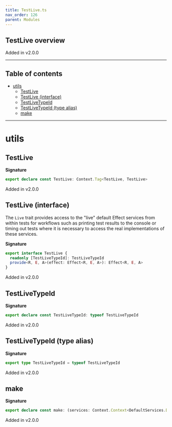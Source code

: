 ```yaml
---
title: TestLive.ts
nav_order: 126
parent: Modules
---
```


## TestLive overview

Added in v2.0.0

---

<h2 class="text-delta">Table of contents</h2>

- [utils](#utils)
  - [TestLive](#testlive)
  - [TestLive (interface)](#testlive-interface)
  - [TestLiveTypeId](#testlivetypeid)
  - [TestLiveTypeId (type alias)](#testlivetypeid-type-alias)
  - [make](#make)

---

# utils

## TestLive

**Signature**

```ts
export declare const TestLive: Context.Tag<TestLive, TestLive>
```

Added in v2.0.0

## TestLive (interface)

The `Live` trait provides access to the "live" default Effect services from
within tests for workflows such as printing test results to the console or
timing out tests where it is necessary to access the real implementations of
these services.

**Signature**

```ts
export interface TestLive {
  readonly [TestLiveTypeId]: TestLiveTypeId
  provide<R, E, A>(effect: Effect<R, E, A>): Effect<R, E, A>
}
```

Added in v2.0.0

## TestLiveTypeId

**Signature**

```ts
export declare const TestLiveTypeId: typeof TestLiveTypeId
```

Added in v2.0.0

## TestLiveTypeId (type alias)

**Signature**

```ts
export type TestLiveTypeId = typeof TestLiveTypeId
```

Added in v2.0.0

## make

**Signature**

```ts
export declare const make: (services: Context.Context<DefaultServices.DefaultServices>) => TestLive
```

Added in v2.0.0
